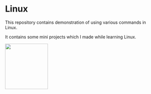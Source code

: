 # Linux

This repository contains demonstration of using various commands in Linux.

It contains some mini projects which I made while learning Linux.

<img src="https://lh3.googleusercontent.com/proxy/CPOywZ0qwAvJKb4bgpou2OWJOArbaH4CgYIchqLvbwRmmvaaCnp3TAz3WeQtwTfgNN8pELAzW7wTbs1vmad6gMEiBt4mp8GUeRuFZPwwcoUWKZDL-VrgMiqVnxGe9-vbViWSHw" width=140 height=150></img>
